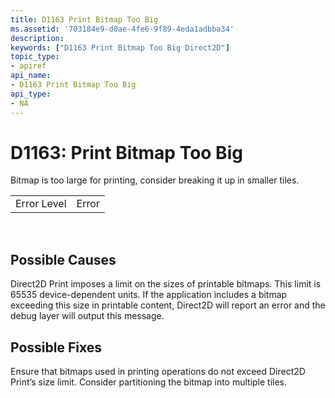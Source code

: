 ```yaml
---
title: D1163 Print Bitmap Too Big
ms.assetid: '703184e9-d0ae-4fe6-9f89-4eda1adbba34'
description: 
keywords: ["D1163 Print Bitmap Too Big Direct2D"]
topic_type:
- apiref
api_name:
- D1163 Print Bitmap Too Big
api_type:
- NA
---
```


# D1163: Print Bitmap Too Big

Bitmap is too large for printing, consider breaking it up in smaller tiles.



|             |       |
|-------------|-------|
| Error Level | Error |



 

## Possible Causes

Direct2D Print imposes a limit on the sizes of printable bitmaps. This limit is 65535 device-dependent units. If the application includes a bitmap exceeding this size in printable content, Direct2D will report an error and the debug layer will output this message.

## Possible Fixes

Ensure that bitmaps used in printing operations do not exceed Direct2D Print’s size limit. Consider partitioning the bitmap into multiple tiles.

 

 




